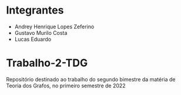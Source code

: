 # Integrantes
- Andrey Henrique Lopes Zeferino
- Gustavo Murilo Costa
- Lucas Eduardo
# Trabalho-2-TDG
Repositório destinado ao trabalho do segundo bimestre da matéria de Teoria dos Grafos, no primeiro semestre de 2022
